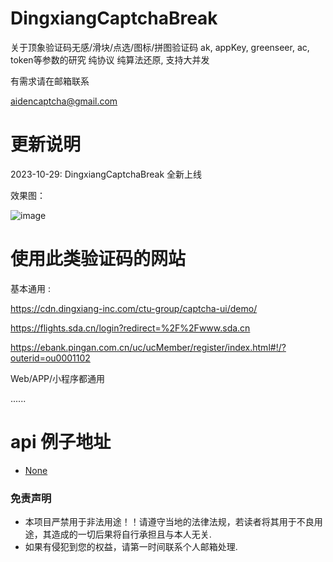 # DingxiangCaptchaBreak
关于顶象验证码无感/滑块/点选/图标/拼图验证码 ak, appKey, greenseer, ac, token等参数的研究 纯协议 纯算法还原, 支持大并发

有需求请在邮箱联系

aidencaptcha@gmail.com


# 更新说明

2023-10-29: DingxiangCaptchaBreak 全新上线

效果图：

![image](https://github.com/aiden2048/DingxiangCaptchaBreak/blob/main/examples/100%E6%88%90%E5%8A%9F%E6%88%AA%E5%9B%BE.jpg)

# 使用此类验证码的网站

基本通用 :

https://cdn.dingxiang-inc.com/ctu-group/captcha-ui/demo/

https://flights.sda.cn/login?redirect=%2F%2Fwww.sda.cn

https://ebank.pingan.com.cn/uc/ucMember/register/index.html#!/?outerid=ou0001102

Web/APP/小程序都通用

......


# api 例子地址

* [None](None)



### 免责声明
* 本项目严禁用于非法用途！！请遵守当地的法律法规，若读者将其用于不良用途，其造成的一切后果将自行承担且与本人无关.
* 如果有侵犯到您的权益，请第一时间联系个人邮箱处理.
